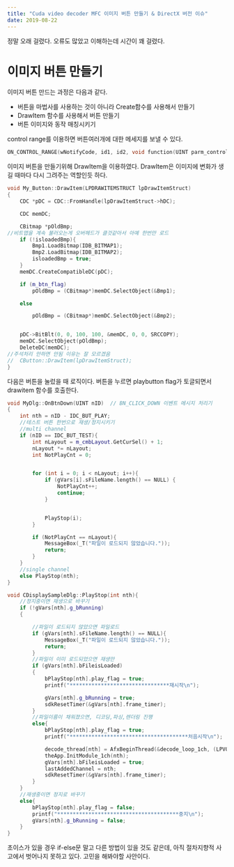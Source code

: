 ```yaml
---
title: "Cuda video decoder MFC 이미지 버튼 만들기 & DirectX 버전 이슈"
date: 2019-08-22
---
```

정말 오래 걸렸다. 오류도 많았고 이해하는데 시간이 꽤 걸렸다.


이미지 버튼 만들기
===
이미지 버튼 만드는 과정은 다음과 같다.

* 버튼을 마법사를 사용하는 것이 아니라 Create함수를 사용해서 만들기
* DrawItem 함수를 사용해서 버튼 만들기
* 버튼 이미지와 동작 매칭시키기


control range를 이용하면 버튼여러개에 대한 메세지를 보낼 수 있다.

~~~C++
ON_CONTROL_RANGE(wNotifyCode, id1, id2, void function(UINT parm_control_id) )
~~~


이미지 버튼을 만들기위해 DrawItem을 이용하였다.
DrawItem은 이미지에 변화가 생길 때마다 다시 그려주는 역할인듯 하다.

~~~C++
void My_Button::DrawItem(LPDRAWITEMSTRUCT lpDrawItemStruct)
{
	CDC *pDC = CDC::FromHandle(lpDrawItemStruct->hDC);

	CDC memDC;

	CBitmap *pOldBmp;
//비트맵을 계속 불러오는게 오버헤드가 클것같아서 아예 한번만 로드
	if (!isloadedBmp){
		Bmp1.LoadBitmap(IDB_BITMAP1);
		Bmp2.LoadBitmap(IDB_BITMAP2);
		isloadedBmp = true;
	}
	memDC.CreateCompatibleDC(pDC);

	if (m_btn_flag)
		pOldBmp = (CBitmap*)memDC.SelectObject(&Bmp1);

	else

		pOldBmp = (CBitmap*)memDC.SelectObject(&Bmp2);


	pDC->BitBlt(0, 0, 100, 100, &memDC, 0, 0, SRCCOPY);
	memDC.SelectObject(pOldBmp);
	DeleteDC(memDC);
//주석처리 안하면 안됨 이유는 잘 모르겠음
//	CButton::DrawItem(lpDrawItemStruct);
}
~~~


다음은 버튼을 눌렀을 때 로직이다. 버튼을 누르면 playbutton flag가 토글되면서 drawitem 함수를 호출한다.
~~~C++
void MyDlg::OnBtnDown(UINT nID)  // BN_CLICK_DOWN 이벤트 메시지 처리기 
{
	int nth = nID - IDC_BUT_PLAY;
	//테스트 버튼 한번으로 재생/정지시키기
	//multi channel
	if (nID == IDC_BUT_TEST){
		int nLayout = m_cmbLayout.GetCurSel() + 1;
		nLayout *= nLayout;
		int NotPlayCnt = 0;


		for (int i = 0; i < nLayout; i++){
			if (gVars[i].sFileName.length() == NULL) {
				NotPlayCnt++;
				continue;
			}


			PlayStop(i);
		}

		if (NotPlayCnt == nLayout){
			MessageBox(_T("파일이 로드되지 않았습니다."));
			return;
		}
	}
	//single channel
	else PlayStop(nth);
}

void CDisplaySampleDlg::PlayStop(int nth){
	//정지중이면 재생으로 바꾸기
	if (!gVars[nth].g_bRunning)
	{

		//파일이 로드되지 않았으면 파일로드
		if (gVars[nth].sFileName.length() == NULL){
			MessageBox(_T("파일이 로드되지 않았습니다."));
			return;
		}
		//파일이 이미 로드되었으면 재생만
		if (gVars[nth].bFileisLoaded)
		{
			bPlayStop[nth].play_flag = true;
			printf("********************************재시작\n");

			gVars[nth].g_bRunning = true;
			sdkResetTimer(&gVars[nth].frame_timer);
		}
		//파일이름이 채워졌으면, 디코딩,파싱,렌더링 진행
		else{
			bPlayStop[nth].play_flag = true;
			printf("**************************************처음시작\n");

			decode_thread[nth] = AfxBeginThread(&decode_loop_1ch, (LPVOID)nth);
			theApp.InitModule_1ch(nth);
			gVars[nth].bFileisLoaded = true;
			lastAddedChannel = nth;
			sdkResetTimer(&gVars[nth].frame_timer);
		}
	}
	//재생중이면 정지로 바꾸기
	else{
		bPlayStop[nth].play_flag = false;
		printf("***************************************중지\n");
		gVars[nth].g_bRunning = false;
	}
}
~~~

초이스가 있을 경우 if-else문 말고 다른 방법이 있을 것도 같은데, 아직 절차지향적 사고에서 벗어나지 못하고 있다. 
고민을 해봐야할 사안이다.
